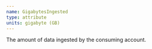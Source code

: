 ```yaml
---
name: GigabytesIngested
type: attribute
units: gigabyte (GB)
---
```


The amount of data ingested by the consuming account.
